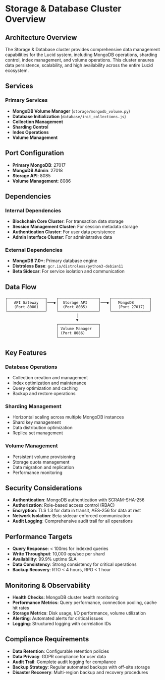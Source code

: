 # Storage & Database Cluster Overview

## Architecture Overview

The Storage & Database cluster provides comprehensive data management capabilities for the Lucid system, including MongoDB operations, sharding control, index management, and volume operations. This cluster ensures data persistence, scalability, and high availability across the entire Lucid ecosystem.

## Services

### Primary Services

- **MongoDB Volume Manager** (`storage/mongodb_volume.py`)
- **Database Initialization** (`database/init_collections.js`)
- **Collection Management**
- **Sharding Control**
- **Index Operations**
- **Volume Management**

## Port Configuration

- **Primary MongoDB**: 27017
- **MongoDB Admin**: 27018
- **Storage API**: 8085
- **Volume Management**: 8086

## Dependencies

### Internal Dependencies
- **Blockchain Core Cluster**: For transaction data storage
- **Session Management Cluster**: For session metadata storage
- **Authentication Cluster**: For user data persistence
- **Admin Interface Cluster**: For administrative data

### External Dependencies
- **MongoDB 7.0+**: Primary database engine
- **Distroless Base**: `gcr.io/distroless/python3-debian11`
- **Beta Sidecar**: For service isolation and communication

## Data Flow

```
┌─────────────────┐    ┌──────────────────┐    ┌─────────────────┐
│   API Gateway   │───▶│  Storage API     │───▶│   MongoDB       │
│   (Port 8080)   │    │  (Port 8085)     │    │   (Port 27017)  │
└─────────────────┘    └──────────────────┘    └─────────────────┘
                                │
                                ▼
                       ┌──────────────────┐
                       │ Volume Manager   │
                       │ (Port 8086)      │
                       └──────────────────┘
```

## Key Features

### Database Operations
- Collection creation and management
- Index optimization and maintenance
- Query optimization and caching
- Backup and restore operations

### Sharding Management
- Horizontal scaling across multiple MongoDB instances
- Shard key management
- Data distribution optimization
- Replica set management

### Volume Management
- Persistent volume provisioning
- Storage quota management
- Data migration and replication
- Performance monitoring

## Security Considerations

- **Authentication**: MongoDB authentication with SCRAM-SHA-256
- **Authorization**: Role-based access control (RBAC)
- **Encryption**: TLS 1.3 for data in transit, AES-256 for data at rest
- **Network Isolation**: Beta sidecar enforced communication
- **Audit Logging**: Comprehensive audit trail for all operations

## Performance Targets

- **Query Response**: < 100ms for indexed queries
- **Write Throughput**: 10,000 ops/sec per shard
- **Availability**: 99.9% uptime SLA
- **Data Consistency**: Strong consistency for critical operations
- **Backup Recovery**: RTO < 4 hours, RPO < 1 hour

## Monitoring & Observability

- **Health Checks**: MongoDB cluster health monitoring
- **Performance Metrics**: Query performance, connection pooling, cache hit rates
- **Storage Metrics**: Disk usage, I/O performance, volume utilization
- **Alerting**: Automated alerts for critical issues
- **Logging**: Structured logging with correlation IDs

## Compliance Requirements

- **Data Retention**: Configurable retention policies
- **Data Privacy**: GDPR compliance for user data
- **Audit Trail**: Complete audit logging for compliance
- **Backup Strategy**: Regular automated backups with off-site storage
- **Disaster Recovery**: Multi-region backup and recovery procedures